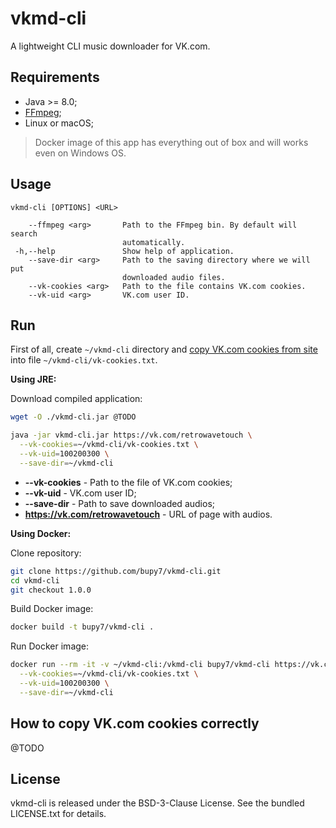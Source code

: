 # vkmd-cli

A lightweight CLI music downloader for VK.com.

## Requirements

- Java >= 8.0;
- [FFmpeg](https://www.ffmpeg.org/);
- Linux or macOS;

> Docker image of this app has everything out of box and will works even on Windows OS.

## Usage

```
vkmd-cli [OPTIONS] <URL>

    --ffmpeg <arg>       Path to the FFmpeg bin. By default will search
                         automatically.
 -h,--help               Show help of application.
    --save-dir <arg>     Path to the saving directory where we will put
                         downloaded audio files.
    --vk-cookies <arg>   Path to the file contains VK.com cookies.
    --vk-uid <arg>       VK.com user ID.
```

## Run

First of all, create `~/vkmd-cli` directory and [copy VK.com cookies from site](#how-to-copy-vkcom-cookies-correctly) into file `~/vkmd-cli/vk-cookies.txt`.

**Using JRE:**

Download compiled application:

```bash
wget -O ./vkmd-cli.jar @TODO
```

```bash
java -jar vkmd-cli.jar https://vk.com/retrowavetouch \
  --vk-cookies=~/vkmd-cli/vk-cookies.txt \
  --vk-uid=100200300 \
  --save-dir=~/vkmd-cli
```

- **--vk-cookies** - Path to the file of VK.com cookies;
- **--vk-uid** - VK.com user ID;
- **--save-dir** - Path to save downloaded audios;
- **https://vk.com/retrowavetouch** - URL of page with audios.

**Using Docker:**

Clone repository:

```bash
git clone https://github.com/bupy7/vkmd-cli.git
cd vkmd-cli
git checkout 1.0.0
```

Build Docker image:

```bash
docker build -t bupy7/vkmd-cli .
```

Run Docker image:

```bash
docker run --rm -it -v ~/vkmd-cli:/vkmd-cli bupy7/vkmd-cli https://vk.com/retrowavetouch \
  --vk-cookies=~/vkmd-cli/vk-cookies.txt \
  --vk-uid=100200300 \
  --save-dir=~/vkmd-cli
```

## How to copy VK.com cookies correctly

@TODO

## License

vkmd-cli is released under the BSD-3-Clause License. See the bundled LICENSE.txt for details.
